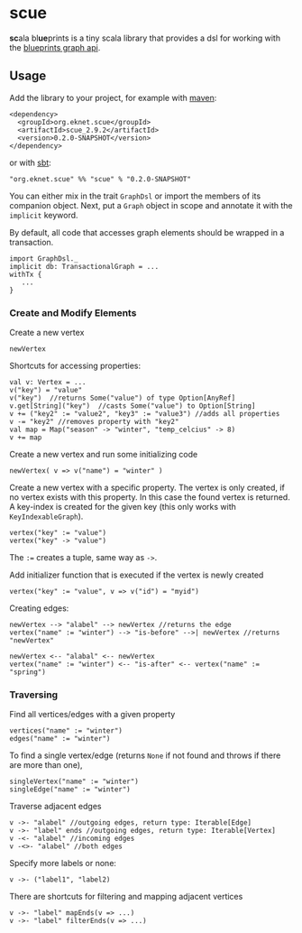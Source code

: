 # scue

**sc**ala bl**ue**prints is a tiny scala library that provides
a dsl for working with the [blueprints graph api](http://blueprints.tinkerpop.com).

## Usage

Add the library to your project, for example with [maven](http://maven.apache.org):

    <dependency>
      <groupId>org.eknet.scue</groupId>
      <artifactId>scue_2.9.2</artifactId>
      <version>0.2.0-SNAPSHOT</version>
    </dependency>

or with [sbt](http://www.scala-sbt.org):

    "org.eknet.scue" %% "scue" % "0.2.0-SNAPSHOT"

You can either mix in the trait `GraphDsl` or import the members of its companion
object. Next, put a `Graph` object in scope and annotate it with the `implicit` keyword.

By default, all code that accesses graph elements should be wrapped in a transaction.

    import GraphDsl._
    implicit db: TransactionalGraph = ...
    withTx {
       ...
    }

### Create and Modify Elements

Create a new vertex

    newVertex

Shortcuts for accessing properties:

    val v: Vertex = ...
    v("key") = "value"
    v("key")  //returns Some("value") of type Option[AnyRef]
    v.get[String]("key")  //casts Some("value") to Option[String]
    v += ("key2" := "value2", "key3" := "value3") //adds all properties
    v -= "key2" //removes property with "key2"
    val map = Map("season" -> "winter", "temp_celcius" -> 8)
    v += map

Create a new vertex and run some initializing code

    newVertex( v => v("name") = "winter" )

Create a new vertex with a specific property. The vertex is only created, if no vertex
exists with this property. In this case the found vertex is returned. A key-index is
created for the given key (this only works with `KeyIndexableGraph`).

    vertex("key" := "value")
    vertex("key" -> "value")

The `:=` creates a tuple, same way as `->`.

Add initializer function that is executed if the vertex is newly created

    vertex("key" := "value", v => v("id") = "myid")

Creating edges:

    newVertex --> "alabel" --> newVertex //returns the edge
    vertex("name" := "winter") --> "is-before" -->| newVertex //returns "newVertex"

    newVertex <-- "alabal" <-- newVertex
    vertex("name" := "winter") <-- "is-after" <-- vertex("name" := "spring")


### Traversing

Find all vertices/edges with a given property

    vertices("name" := "winter")
    edges("name" := "winter")

To find a single vertex/edge (returns `None` if not found and throws if there are more than one),

    singleVertex("name" := "winter")
    singleEdge("name" := "winter")

Traverse adjacent edges

    v ->- "alabel" //outgoing edges, return type: Iterable[Edge]
    v ->- "label" ends //outgoing edges, return type: Iterable[Vertex]
    v -<- "alabel" //incoming edges
    v -<>- "alabel" //both edges

Specify more labels or none:

    v ->- ("label1", "label2)

There are shortcuts for filtering and mapping adjacent vertices

    v ->- "label" mapEnds(v => ...)
    v ->- "label" filterEnds(v => ...)
